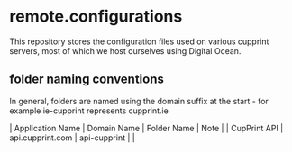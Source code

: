 # remote.configurations
This repository stores the configuration files used on various cupprint servers, most of which we host ourselves using Digital Ocean.
## folder naming conventions
In general, folders are named using the domain suffix at the start - for example ie-cupprint represents cupprint.ie 

| Application Name | Domain Name | Folder Name | Note |
| CupPrint API | api.cupprint.com | api-cupprint | |
